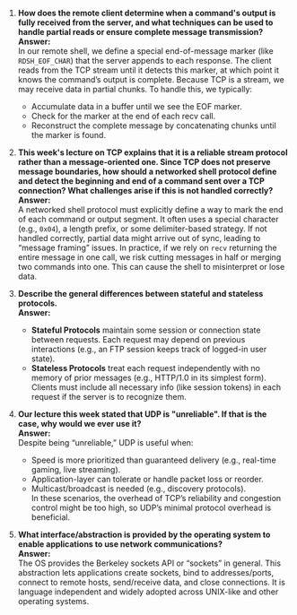 1. **How does the remote client determine when a command's output is fully received from the server, and what techniques can be used to handle partial reads or ensure complete message transmission?**  
**Answer:**  
   In our remote shell, we define a special end-of-message marker (like `RDSH_EOF_CHAR`) that the server appends to each response. The client reads from the TCP stream until it detects this marker, at which point it knows the command’s output is complete. Because TCP is a stream, we may receive data in partial chunks. To handle this, we typically:  
   - Accumulate data in a buffer until we see the EOF marker.  
   - Check for the marker at the end of each recv call.  
   - Reconstruct the complete message by concatenating chunks until the marker is found.  

2. **This week's lecture on TCP explains that it is a reliable stream protocol rather than a message-oriented one. Since TCP does not preserve message boundaries, how should a networked shell protocol define and detect the beginning and end of a command sent over a TCP connection? What challenges arise if this is not handled correctly?**  
**Answer:**  
   A networked shell protocol must explicitly define a way to mark the end of each command or output segment. It often uses a special character (e.g., `0x04`), a length prefix, or some delimiter-based strategy. If not handled correctly, partial data might arrive out of sync, leading to “message framing” issues. In practice, if we rely on `recv` returning the entire message in one call, we risk cutting messages in half or merging two commands into one. This can cause the shell to misinterpret or lose data.

3. **Describe the general differences between stateful and stateless protocols.**  
**Answer:**  
   - **Stateful Protocols** maintain some session or connection state between requests. Each request may depend on previous interactions (e.g., an FTP session keeps track of logged-in user state).  
   - **Stateless Protocols** treat each request independently with no memory of prior messages (e.g., HTTP/1.0 in its simplest form). Clients must include all necessary info (like session tokens) in each request if the server is to recognize them.

4. **Our lecture this week stated that UDP is "unreliable". If that is the case, why would we ever use it?**  
**Answer:**  
   Despite being “unreliable,” UDP is useful when:  
   - Speed is more prioritized than guaranteed delivery (e.g., real-time gaming, live streaming).  
   - Application-layer can tolerate or handle packet loss or reorder.  
   - Multicast/broadcast is needed (e.g., discovery protocols).  
   In these scenarios, the overhead of TCP’s reliability and congestion control might be too high, so UDP’s minimal protocol overhead is beneficial.

5. **What interface/abstraction is provided by the operating system to enable applications to use network communications?**  
**Answer:**  
   The OS provides the Berkeley sockets API or “sockets” in general. This abstraction lets applications create sockets, bind to addresses/ports, connect to remote hosts, send/receive data, and close connections. It is language independent and widely adopted across UNIX-like and other operating systems.